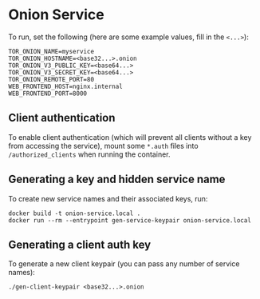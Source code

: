 # Onion Service

To run, set the following (here are some example values, fill in the
`<...>`):

    TOR_ONION_NAME=myservice
    TOR_ONION_HOSTNAME=<base32...>.onion
    TOR_ONION_V3_PUBLIC_KEY=<base64...>
    TOR_ONION_V3_SECRET_KEY=<base64...>
    TOR_ONION_REMOTE_PORT=80
    WEB_FRONTEND_HOST=nginx.internal
    WEB_FRONTEND_PORT=8000

## Client authentication

To enable client authentication (which will prevent all clients without
a key from accessing the service), mount some `*.auth` files into
`/authorized_clients` when running the container.

## Generating a key and hidden service name

To create new service names and their associated keys, run:

    docker build -t onion-service.local .
    docker run --rm --entrypoint gen-service-keypair onion-service.local

## Generating a client auth key

To generate a new client keypair (you can pass any number of service
names):

    ./gen-client-keypair <base32...>.onion
